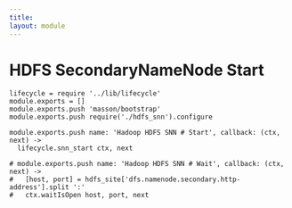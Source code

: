 ```yaml
---
title: 
layout: module
---
```


# HDFS SecondaryNameNode Start

    lifecycle = require '../lib/lifecycle'
    module.exports = []
    module.exports.push 'masson/bootstrap'
    module.exports.push require('./hdfs_snn').configure

    module.exports.push name: 'Hadoop HDFS SNN # Start', callback: (ctx, next) ->
      lifecycle.snn_start ctx, next

    # module.exports.push name: 'Hadoop HDFS SNN # Wait', callback: (ctx, next) ->
    #   [host, port] = hdfs_site['dfs.namenode.secondary.http-address'].split ':'
    #   ctx.waitIsOpen host, port, next
